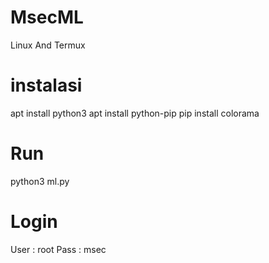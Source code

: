 # MsecML
Linux And Termux

# instalasi
apt install python3 
apt install python-pip
pip install colorama

# Run
python3 ml.py

# Login
User : root
Pass : msec
